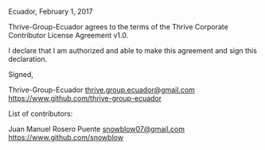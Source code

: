 Ecuador, February 1, 2017

Thrive-Group-Ecuador agrees to the terms of the Thrive Corporate Contributor License Agreement v1.0.

I declare that I am authorized and able to make this agreement and sign this declaration.

Signed,

Thrive-Group-Ecuador thrive.group.ecuador@gmail.com https://www.github.com/thrive-group-ecuador

List of contributors:

Juan Manuel Rosero Puente snowblow07@gmail.com https://www.github.com/snowblow
